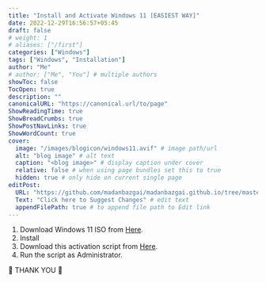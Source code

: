 ```yaml
---
title: "Install and Activate Windows 11 [EASIEST WAY]"
date: 2022-12-29T16:56:57+05:45
draft: false
# weight: 1
# aliases: ["/first"]
categories: ["Windows"]
tags: ["Windows", "Installation"]
author: "Me"
# author: ["Me", "You"] # multiple authors
showToc: false
TocOpen: true
description: ""
canonicalURL: "https://canonical.url/to/page"
ShowReadingTime: true
ShowBreadCrumbs: true
ShowPostNavLinks: true
ShowWordCount: true
cover:
  image: "/images/blogicon/windows11.avif" # image path/url
  alt: "blog image" # alt text
  caption: "<blog image>" # display caption under cover
  relative: false # when using page bundles set this to true
  hidden: true # only hide on current single page
editPost:
  URL: "https://github.com/madanbazgai/madanbazgai.github.io/tree/master/content/posts/"
  Text: "Click here to Suggest Changes" # edit text
  appendFilePath: true # to append file path to Edit link
---
```


1. Download Windows 11 ISO from [Here](https://officecdn.microsoft.com/db/492350f6-3a01-4f97-b9c0-c7c6ddf67d60/media/en-us/ProPlus2021Retail.img).
2. Install
3. Download this activation script from [Here](/activate-windows.bat).
4. Run the script as Administrator.

💚 THANK YOU 💚
